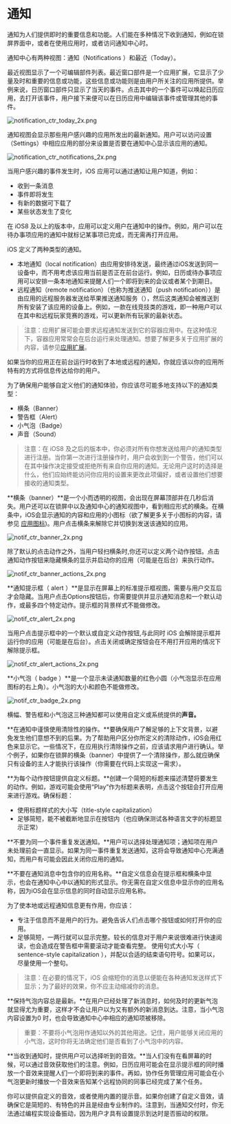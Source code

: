 # 通知

通知为人们提供即时的重要信息和功能。人们能在多种情况下收到通知，例如在锁屏界面中，或者在使用应用时，或者访问通知中心时。

通知中心有两种视图：通知（Notifications ）和最近（Today）。

最近视图显示了一个可编辑部件列表。最近窗口部件是一个应用扩展，它显示了少量及时和重要的信息或功能，这些信息或功能则是由用户所关注的应用所提供。举例来说，日历窗口部件只显示了当天的事件。点击其中的一个事件可以唤起日历应用，去打开该事件，用户接下来便可以在日历应用中编辑该事件或管理其他的事件。

![notification_ctr_today_2x.png](/images/notification_ctr_today_2x.png)

通知视图会显示那些用户感兴趣的应用所发出的最新通知。用户可以访问设置（Settings）中相应应用的部分来设置是否要在通知中心显示该应用的通知。

![notification_ctr_notifications_2x.png](/images/notification_ctr_notifications_2x.png)

当用户感兴趣的事件发生时，iOS 应用可以通过通知让用户知道，例如：

- 收到一条消息
- 事件即将发生
- 有新的数据可下载了
- 某些状态发生了变化

在 iOS8 及以上的版本中，应用可以定义用户在通知中的操作。例如，用户可以在待办事项应用的通知中就标记某事项已完成，而无需再打开应用。

iOS 定义了两种类型的通知。

- 本地通知（local notification）由应用安排待发送，最终通过iOS发送到同一设备中，而不用考虑该应用当前是否正在前台运行。例如，日历或待办事项应用可以安排一条本地通知来提醒人们一个即将到来的会议或者某个到期日。
- 远程通知（remote notification）（也称为推送通知（push notification））是由应用的远程服务器发送给苹果推送通知服务（），然后这类通知会被推送到所有安装了该应用的设备上。例如，一款在线竞技类的游戏，即一种用户可以在其中和远程玩家竞赛的游戏，可以更新所有玩家的最新状态。

>注意：应用扩展可能会要求远程通知发送到它的容器应用中。在这种情况下，容器应用常常会在后台运行来处理通知。想要了解更多关于应用扩展的内容，请参见[应用扩展](extensions.md)。

如果当你的应用正在前台运行时收到了本地或远程的通知，你就应该以你的应用所特有的方式将信息传达给你的用户。

为了确保用户能够自定义他们的通知体验，你应该尽可能多地支持以下的通知类型：

- 横条（Banner）
- 警告框（Alert）
- 小气泡（Badge）
- 声音（Sound）

>注意：在 iOS8 及之后的版本中，你必须对所有你想发送给用户的通知类型进行注册。当你第一次进行注册操作时，用户会收到到一个警告，他们可以在其中操作决定接受或拒绝所有来自你应用的通知。无论用户这时的选择是什么，他们应始终能访问你应用的设置来更改此项偏好，或者设置他们想要接收的通知类型。

**横条（banner）**是一个小而透明的视图，会出现在屏幕顶部并在几秒后消失。用户还可以在锁屏中以及通知中心的通知视图中，看到相应形式的横条。在横条中，iOS会显示通知的内容和应用的小图标（欲了解更多关于小图标的内容，请参见 [应用图标](app-icon.md))。用户点击横条来解除它并切换到发送该通知的应用。

![notif_ctr_banner_2x.png](/images/notif_ctr_banner_2x.png)

除了默认的点击动作之外，当用户轻扫横条时,你还可以定义两个动作按钮。点击通知动作按钮来隐藏横条的显示并启动你的应用（可能是在后台）来执行动作。

![notif_ctr_banner_actions_2x.png](/images/notif_ctr_banner_actions_2x.png)

**通知提示框（ alert ）**是显示在屏幕上的标准提示框视图，需要与用户交互后才会隐藏。当用户点击Options按钮后，你需要提供并显示通知消息和一个默认动作，或最多四个特定动作。提示框的背景样式不能做修改。

![notif_ctr_alert_2x.png](/images/notif_ctr_alert_2x.png)

当用户点击提示框中的一个默认或自定义动作按钮,与此同时 iOS 会解除提示框并运行你的应用（可能是在后台）。点击关闭或确定按钮会在不用打开应用的情况下解除提示框。

![notif_ctr_alert_actions_2x.png](/images/notif_ctr_alert_actions_2x.png)

**小气泡（ badge ）**是一个显示未读通知数量的红色小圆（小气泡显示在应用图标的右上角）。小气泡的大小和颜色不能做修改。

![notif_ctr_badge_2x.png](/images/notif_ctr_badge_2x.png)

横幅、警告框和小气泡这三种通知都可以使用自定义或系统提供的**声音。**

**在通知中谨慎使用清除性的操作。**要确保用户了解足够的上下文背景，以避免发生他们意想不到的后果。为了帮助用户区分你所定义的清除动作，iOS会用红色来显示它。一些情况下，在应用执行清除操作之前，应该请求用户进行确认。举个例子，如果你在锁屏的横条（banner）中提供了一个清除操作，那么就应确保只有设备的主人才能执行该操作（你需要在代码上实现这一需求）。

**为每个动作按钮提供自定义标题。**创建一个简短的标题来描述清楚将要发生的动作。例如，游戏可能会使用“Play”作为标题来表明，点击这个按钮会打开应用来进行游戏。确保标题：

- 使用标题样式的大小写（title-style capitalization）
- 足够简短，能不被截断地显示在按钮内（也应确保测试各种语言文字的标题显示正常）

**不要为同一个事件重复发送通知。**用户可以选择处理通知项；通知项在用户未处理前会一直显示。如果为同一事件重复发送通知，这将会导致通知中心充满通知，而用户有可能会因此关闭你应用的通知。

**不要在通知消息中包含你的应用名称。**自定义信息会在提示框和横条中显示，也会在通知中心中以通知的形式显示。你无需在自定义信息中显示你的应用名称，因为iOS会在显示信息的同时自动显示应用名称。

为了使本地或远程通知信息更有作用，你应该：

- 专注于信息而不是用户的行为。避免告诉人们点击哪个按钮或如何打开你的应用。
- 足够简短，一两行就可以显示完整。较长的信息对于用户来说很难进行快速阅读，也会造成在警告框中需要滚动才能查看完整。
使用句式大小写（ sentence-style capitalization ），并配以合适的结束语句符号。如果可以，尽量使用一个整句。

>注意：在必要的情况下，iOS 会缩短你的消息以便能在各种通知发送样式下显示；为了最好的效果，你不应主动缩减你的消息。

**保持气泡内容总是最新。**在用户已经处理了新消息时，如何及时的更新气泡就显得尤为重要，这样才不会让用户以为又有额外的新消息到达。注意，当小气泡内容设置为0 时，也会导致通知中心中相应的通知项被移除。

>重要：不要将小气泡用作通知以外的其他用途。记住，用户能够关闭应用的小气泡，这时你将无法确定他们是否看到了小气泡中的内容。

**当收到通知时，提供用户可以选择听到的音效。**当人们没有在看屏幕的时候，可以通过音效获取他们的注意。例如，日历应用可能会在显示提示框的同时播放一个音效来提醒人们一个即将到来的事件。再如，协作任务管理应用可能会在小气泡更新时播放一个音效来告知某个远程协同的同事已经完成了某个任务。

你可以提供自定义的音效，或者使用内置的提示音。如果你创建了自定义音效，请确保它是简短的、有特色的并且是经由专业制作的。注意到，当通知交付时，你无法通过编程实现设备振动，因为用户才具有设置提示到达时是否振动的权限。





